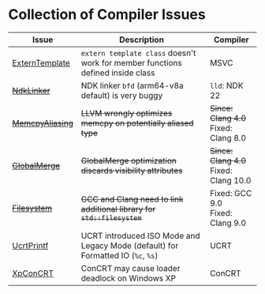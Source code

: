 # Collection of Compiler Issues

| Issue | Description | Compiler |
|-------|-------------|----------|
| [ExternTemplate](ExternTemplate) | `extern template class` doesn't work for member functions defined inside class | MSVC |
| ~~[NdkLinker](NdkLinker)~~ | NDK linker `bfd` (arm64-v8a default) is very buggy | `lld`: NDK 22 |
| ~~[MemcpyAliasing](MemcpyAliasing)~~ | ~~LLVM wrongly optimizes memcpy on potentially aliased type~~ | ~~Since: Clang 4.0~~<br>Fixed: Clang 8.0 |
| ~~[GlobalMerge](GlobalMerge)~~ | ~~GlobalMerge optimization discards visibility attributes~~ | ~~Since: Clang 4.0~~<br>Fixed: Clang 10.0 |
| ~~[Filesystem](Filesystem)~~ | ~~GCC and Clang need to link additional library for `std::filesystem`~~ | Fixed: GCC 9.0<br>Fixed: Clang 9.0 |
| [UcrtPrintf](UcrtPrintf) | UCRT introduced ISO Mode and Legacy Mode (default) for Formatted IO (`%c`, `%s`) | UCRT |
| [XpConCRT](XpConCRT) | ConCRT may cause loader deadlock on Windows XP | ConCRT |
